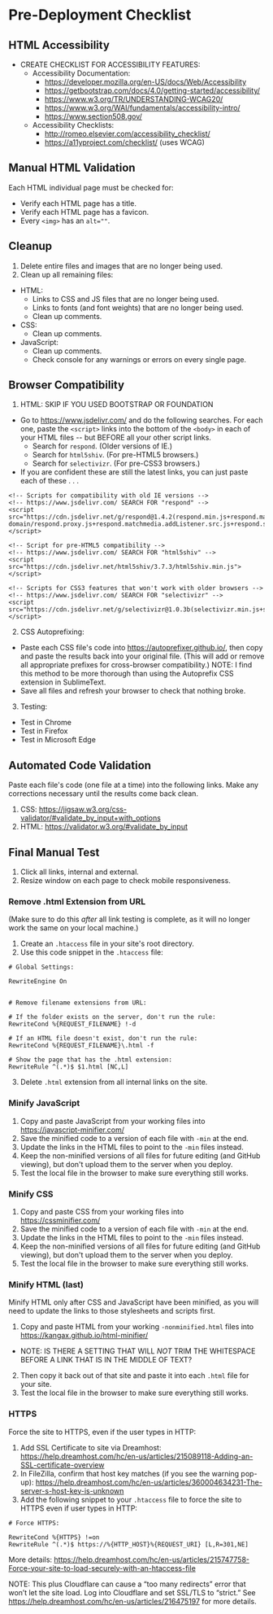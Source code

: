 # Pre-Deployment Checklist

## HTML Accessibility

- CREATE CHECKLIST FOR ACCESSIBILITY FEATURES:
  - Accessibility Documentation:
    - https://developer.mozilla.org/en-US/docs/Web/Accessibility
    - https://getbootstrap.com/docs/4.0/getting-started/accessibility/
    - https://www.w3.org/TR/UNDERSTANDING-WCAG20/
    - https://www.w3.org/WAI/fundamentals/accessibility-intro/
    - https://www.section508.gov/
  - Accessibility Checklists:
    - http://romeo.elsevier.com/accessibility_checklist/
    - https://a11yproject.com/checklist/ (uses WCAG)


## Manual HTML Validation

Each HTML individual page must be checked for:

- Verify each HTML page has a title.
- Verify each HTML page has a favicon.
- Every `<img>` has an `alt=""`.


## Cleanup

1. Delete entire files and images that are no longer being used.
2. Clean up all remaining files:
  - HTML:
  	- Links to CSS and JS files that are no longer being used.
  	- Links to fonts (and font weights) that are no longer being used.
  	- Clean up comments.
  - CSS:
    - Clean up comments.
  - JavaScript:
    - Clean up comments.
    - Check console for any warnings or errors on every single page.


## Browser Compatibility

1. HTML:
SKIP IF YOU USED BOOTSTRAP OR FOUNDATION
  - Go to https://www.jsdelivr.com/ and do the following searches. For each one, paste the `<script>` links into the bottom of the `<body>` in each of your HTML files -- but BEFORE all your other script links.
	- Search for `respond`. (Older versions of IE.)
	- Search for `html5shiv`. (For pre-HTML5 browsers.)
	- Search for `selectivizr`. (For pre-CSS3 browsers.)
  - If you are confident these are still the latest links, you can just paste each of these . . .

```
<!-- Scripts for compatibility with old IE versions -->
<!-- https://www.jsdelivr.com/ SEARCH FOR "respond" -->
<script src="https://cdn.jsdelivr.net/g/respond@1.4.2(respond.min.js+respond.matchmedia.addListener.min.js+cross-domain/respond.proxy.js+respond.matchmedia.addListener.src.js+respond.src.js)"></script>

<!-- Script for pre-HTML5 compatibility -->
<!-- https://www.jsdelivr.com/ SEARCH FOR "html5shiv" -->
<script src="https://cdn.jsdelivr.net/html5shiv/3.7.3/html5shiv.min.js"></script>

<!-- Scripts for CSS3 features that won't work with older browsers -->
<!-- https://www.jsdelivr.com/ SEARCH FOR "selectivizr" -->
<script src="https://cdn.jsdelivr.net/g/selectivizr@1.0.3b(selectivizr.min.js+selectivizr.js)"></script>
```

2. CSS Autoprefixing:
  - Paste each CSS file's code into https://autoprefixer.github.io/, then copy and paste the results back into your original file. (This will add or remove all appropriate prefixes for cross-browser compatibility.) NOTE: I find this method to be more thorough than using the Autoprefix CSS extension in SublimeText.
  - Save all files and refresh your browser to check that nothing broke.
3. Testing:
  - Test in Chrome
  - Test in Firefox
  - Test in Microsoft Edge


## Automated Code Validation

Paste each file's code (one file at a time) into the following links. Make any corrections necessary until the results come back clean.

1. CSS: https://jigsaw.w3.org/css-validator/#validate_by_input+with_options
2. HTML: https://validator.w3.org/#validate_by_input


## Final Manual Test

1. Click all links, internal and external.
2. Resize window on each page to check mobile responsiveness.


### Remove .html Extension from URL

(Make sure to do this *after* all link testing is complete, as it will no longer work the same on your local machine.)

1. Create an `.htaccess` file in your site's root directory.
2. Use this code snippet in the `.htaccess` file:

```
# Global Settings:

RewriteEngine On


# Remove filename extensions from URL:

# If the folder exists on the server, don't run the rule:
RewriteCond %{REQUEST_FILENAME} !-d

# If an HTML file doesn't exist, don't run the rule:
RewriteCond %{REQUEST_FILENAME}\.html -f

# Show the page that has the .html extension:
RewriteRule ^(.*)$ $1.html [NC,L]
```

3. Delete `.html` extension from all internal links on the site.


### Minify JavaScript

1. Copy and paste JavaScript from your working files into https://javascript-minifier.com/
2. Save the minified code to a version of each file with `-min` at the end.
3. Update the links in the HTML files to point to the `-min` files instead.
4. Keep the non-minified versions of all files for future editing (and GitHub viewing), but don't upload them to the server when you deploy.
5. Test the local file in the browser to make sure everything still works.


### Minify CSS

1. Copy and paste CSS from your working files into https://cssminifier.com/
2. Save the minified code to a version of each file with `-min` at the end.
3. Update the links in the HTML files to point to the `-min` files instead.
4. Keep the non-minified versions of all files for future editing (and GitHub viewing), but don't upload them to the server when you deploy.
5. Test the local file in the browser to make sure everything still works.


### Minify HTML (last)

Minify HTML only after CSS and JavaScript have been minified, as you will need to update the links to those stylesheets and scripts first.

1. Copy and paste HTML from your working `-nonminified.html` files into https://kangax.github.io/html-minifier/
  - NOTE: IS THERE A SETTING THAT WILL *NOT* TRIM THE WHITESPACE BEFORE A LINK THAT IS IN THE MIDDLE OF TEXT?
2. Then copy it back out of that site and paste it into each `.html` file for your site.
3. Test the local file in the browser to make sure everything still works.


### HTTPS

Force the site to HTTPS, even if the user types in HTTP:

1. Add SSL Certificate to site via Dreamhost: https://help.dreamhost.com/hc/en-us/articles/215089118-Adding-an-SSL-certificate-overview
2. In FileZilla, confirm that host key matches (if you see the warning pop-up): https://help.dreamhost.com/hc/en-us/articles/360004634231-The-server-s-host-key-is-unknown
3. Add the following snippet to your `.htaccess` file to force the site to HTTPS even if user types in HTTP:

```
# Force HTTPS:

RewriteCond %{HTTPS} !=on
RewriteRule ^(.*)$ https://%{HTTP_HOST}%{REQUEST_URI} [L,R=301,NE]
```

More details: https://help.dreamhost.com/hc/en-us/articles/215747758-Force-your-site-to-load-securely-with-an-htaccess-file

NOTE: This plus Cloudflare can cause a “too many redirects” error that won’t let the site load.  Log into Cloudflare and set SSL/TLS to “strict.”  See https://help.dreamhost.com/hc/en-us/articles/216475197 for more details.